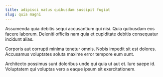 ```yaml
---
title: adipisci natus quibusdam suscipit fugiat
slug: quia magni
---
```


Assumenda quia debitis sequi accusantium qui nisi. Quia quibusdam eos facere laborum. Deleniti officiis nam quia et cupiditate debitis consequatur incidunt alias.

Corporis aut corrupti minima tenetur omnis. Nobis impedit sit est dolores. Accusamus voluptates soluta maxime error tempore eum sunt.

Architecto possimus sunt doloribus unde qui quia ut aut et. Iure saepe id. Voluptatem qui voluptas vero a eaque ipsum sit exercitationem.

